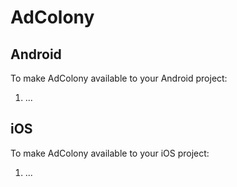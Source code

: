 AdColony
====

Android
----
To make AdColony available to your Android project:
1. ...

iOS
----
To make AdColony available to your iOS project:
1. ...
